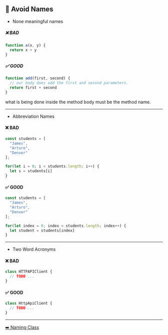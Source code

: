 ## :no_entry_sign: Avoid Names

- None meaningful names

##### :x: BAD
```JavaScript
function a(x, y) {
  return x + y
}
```

##### :white_check_mark: GOOD
```JavaScript
function add(first, second) {
  // our body does add the first and second parameters.
  return first + second
}
```

what is being done inside the method body must be the method name.

---

- Abbreviation Names

#### :x: BAD
```JavaScript
const students = [
  "James",
  "Arturo",
  "Denver"
];

for(let i = 0; i < students.length; i++) {
  let s = students[i]
}
```

#### :white_check_mark: GOOD
```JavaScript
const students = [
  "James",
  "Arturo",
  "Denver"
];

for(let index = 0; index < students.length; index++) {
  let student = students[index]
}
```

---

- Two Word Acronyms

#### :x: BAD
```JavaScript
class HTTPAPIClient {
  // TODO ...
}
```

#### :white_check_mark: GOOD
```JavaScript
class HttpApiClient {
  // TODO ...
}
```

---
[:arrow_right: Naming Class](/naming-class.md)

